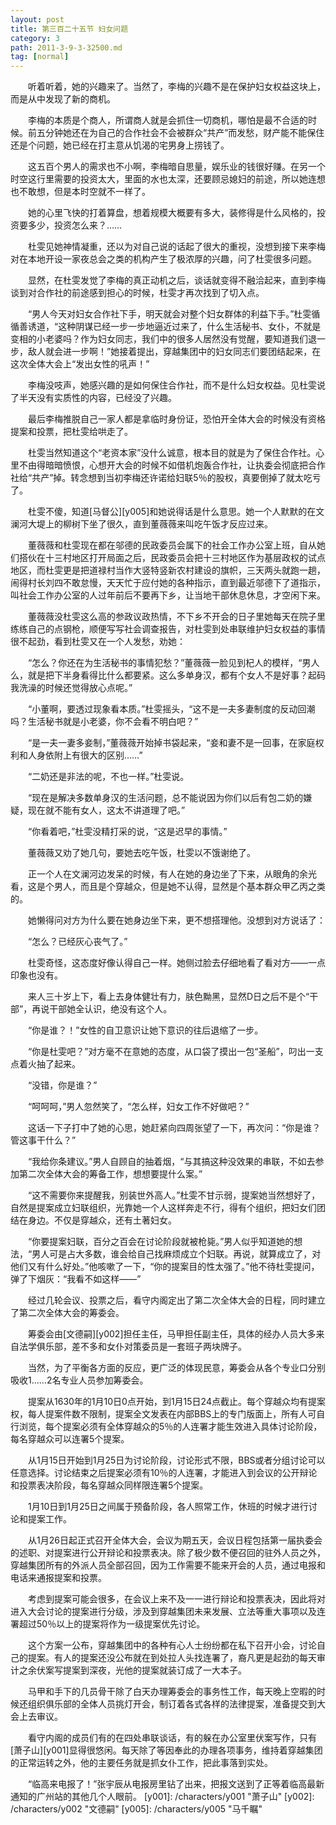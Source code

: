 ```yaml
---
layout: post
title: 第三百二十五节 妇女问题
category: 3
path: 2011-3-9-3-32500.md
tag: [normal]
---
```


　　听着听着，她的兴趣来了。当然了，李梅的兴趣不是在保护妇女权益这块上，而是从中发现了新的商机。

　　李梅的本质是个商人，所谓商人就是会抓住一切商机，哪怕是最不合适的时候。前五分钟她还在为自己的合作社会不会被群众“共产”而发愁，财产能不能保住还是个问题，她已经在打主意从饥渴的宅男身上捞钱了。

　　这五百个男人的需求也不小啊，李梅暗自思量，娱乐业的钱很好赚。在另一个时空这行里需要的投资太大，里面的水也太深，还要顾忌媳妇的前途，所以她连想也不敢想，但是本时空就不一样了。

　　她的心里飞快的打着算盘，想着规模大概要有多大，装修得是什么风格的，投资要多少，投资怎么来？……

　　杜雯见她神情凝重，还以为对自己说的话起了很大的重视，没想到接下来李梅对在本地开设一家夜总会之类的机构产生了极浓厚的兴趣，问了杜雯很多问题。

　　显然，在杜雯发觉了李梅的真正动机之后，谈话就变得不融洽起来，直到李梅谈到对合作社的前途感到担心的时候，杜雯才再次找到了切入点。

　　“男人今天对妇女合作社下手，明天就会对整个妇女群体的利益下手。”杜雯循循善诱道，“这种阴谋已经一步一步地逼近过来了，什么生活秘书、女仆，不就是变相的小老婆吗？作为妇女同志，我们中的很多人居然没有觉醒，要知道我们退一步，敌人就会进一步啊！”她接着提出，穿越集团中的妇女同志们要团结起来，在这次全体大会上“发出女性的吼声！”

　　李梅没吱声，她感兴趣的是如何保住合作社，而不是什么妇女权益。见杜雯说了半天没有实质性的内容，已经没了兴趣。

　　最后李梅推脱自己一家人都是拿临时身份证，恐怕开全体大会的时候没有资格提案和投票，把杜雯给哄走了。

　　杜雯当然知道这个“老资本家”没什么诚意，根本目的就是为了保住合作社。心里不由得暗暗愤恨，心想开大会的时候不如借机炮轰合作社，让执委会彻底把合作社给“共产”掉。转念想到当初李梅还许诺给妇联5％的股权，真要倒掉了就太吃亏了。

　　杜雯不傻，知道[马督公][y005]和她说得话是什么意思。她一个人默默的在文澜河大堤上的柳树下坐了很久，直到董薇薇来叫吃午饭才反应过来。

　　董薇薇和杜雯现在都在邬德的民政委员会属下的社会工作办公室上班，自从她们搭伙在十三村地区打开局面之后，民政委员会把十三村地区作为基层政权的试点地区，而杜雯更是把道禄村当作大竖特竖新农村建设的旗帜，三天两头就跑一趟，闹得村长刘四不敢怠慢，天天忙于应付她的各种指示，直到最近邬德下了道指示，叫社会工作办公室的人过年前后不要再下乡，让当地干部休息休息，才空闲下来。

　　董薇薇没杜雯这么高的参政议政热情，不下乡不开会的日子里她每天在院子里练练自己的点钢枪，顺便写写社会调查报告，对杜雯到处串联维护妇女权益的事情很不起劲，看到杜雯又在一个人发愁，劝她：

　　“怎么？你还在为生活秘书的事情犯愁？”董薇薇一脸见到杞人的模样，“男人么，就是把下半身看得比什么都要紧。这么多单身汉，都有个女人不是好事？起码我洗澡的时候还觉得放心点呢。”

　　“小董啊，要透过现象看本质。”杜雯摇头，“这不是一夫多妻制度的反动回潮吗？生活秘书就是小老婆，你不会看不明白吧？”

　　“是一夫一妻多妾制，”董薇薇开始掉书袋起来，“妾和妻不是一回事，在家庭权利和人身依附上有很大的区别……”

　　“二奶还是非法的呢，不也一样。”杜雯说。

　　“现在是解决多数单身汉的生活问题，总不能说因为你们以后有包二奶的嫌疑，现在就不能有女人，这太不讲道理了吧。”

　　“你看着吧，”杜雯没精打采的说，“这是迟早的事情。”

　　董薇薇又劝了她几句，要她去吃午饭，杜雯以不饿谢绝了。

　　正一个人在文澜河边发呆的时候，有人在她的身边坐了下来，从眼角的余光看，这是个男人，而且是个穿越众，但是她不认得，显然是个基本群众甲乙丙之类的。

　　她懒得问对方为什么要在她身边坐下来，更不想搭理他。没想到对方说话了：

　　“怎么？已经灰心丧气了。”

　　杜雯奇怪，这态度好像认得自己一样。她侧过脸去仔细地看了看对方——一点印象也没有。

　　来人三十岁上下，看上去身体健壮有力，肤色黝黑，显然D日之后不是个“干部”，再说干部她全认识，绝没有这个人。

　　“你是谁？！”女性的自卫意识让她下意识的往后退缩了一步。

　　“你是杜雯吧？”对方毫不在意她的态度，从口袋了摸出一包“圣船”，叼出一支点着火抽了起来。

　　“没错，你是谁？”

　　“呵呵呵，”男人忽然笑了，“怎么样，妇女工作不好做吧？”

　　这话一下子打中了她的心思，她赶紧向四周张望了一下，再次问：“你是谁？管这事干什么？”

　　“我给你条建议。”男人自顾自的抽着烟，“与其搞这种没效果的串联，不如去参加第二次全体大会的筹备工作，想想要提什么案。”

　　“这不需要你来提醒我，别装世外高人。”杜雯不甘示弱，提案她当然想好了，自然是提案成立妇联组织，光靠她一个人这样奔走不行，得有个组织，把妇女们团结在身边。不仅是穿越众，还有土著妇女。

　　“你要提案妇联，百分之百会在讨论阶段就被枪毙。”男人似乎知道她的想法，“男人可是占大多数，谁会给自己找麻烦成立个妇联。再说，就算成立了，对他们又有什么好处。”他咳嗽了一下，“你的提案目的性太强了。”他不待杜雯提问，弹了下烟灰：“我看不如这样——”

　　经过几轮会议、投票之后，看守内阁定出了第二次全体大会的日程，同时建立了第二次全体大会的筹委会。

　　筹委会由[文德嗣][y002]担任主任，马甲担任副主任，具体的经办人员大多来自法学俱乐部，差不多和女仆对策委员是一套班子两块牌子。

　　当然，为了平衡各方面的反应，更广泛的体现民意，筹委会从各个专业口分别吸收1……2名专业人员参加筹委会。

　　提案从1630年的1月10日0点开始，到1月15日24点截止。每个穿越众均有提案权，每人提案件数不限制，提案全文发表在内部BBS上的专门版面上，所有人可自行浏览，每个提案必须有全体穿越众的5％的人连署才能生效进入具体讨论阶段，每名穿越众可以连署5个提案。

　　从1月15日开始到1月25日为讨论阶段，讨论形式不限，BBS或者分组讨论可以任意选择。讨论结束之后提案必须有10％的人连署，才能进入到会议的公开辩论和投票表决阶段，每名穿越众同样限连署5个提案。

　　1月10日到1月25日之间属于预备阶段，各人照常工作，休班的时候才进行讨论和提案工作。

　　从1月26日起正式召开全体大会，会议为期五天，会议日程包括第一届执委会的述职、对提案进行公开辩论和投票表决。除了极少数不便召回的驻外人员之外，穿越集团所有的外派人员全部召回，因为工作需要不能来开会的人员，通过电报和电话来通报提案和投票。

　　考虑到提案可能会很多，在会议上来不及一一进行辩论和投票表决，因此将对进入大会讨论的提案进行分级，涉及到穿越集团未来发展、立法等重大事项以及连署超过50％以上的提案将作为一级提案优先讨论。

　　这个方案一公布，穿越集团中的各种有心人士纷纷都在私下召开小会，讨论自己的提案。有人的提案还没公布就在到处拉人头找连署了，裔凡更是起劲的每天审计之余伏案写提案到深夜，光他的提案就装订成了一大本子。

　　马甲和手下的几员骨干除了白天办理筹委会的事务性工作，每天晚上空暇的时候还组织俱乐部的全体人员挑灯开会，制订着各式各样的法律提案，准备提交到大会上去审议。

　　看守内阁的成员们有的在四处串联谈话，有的躲在办公室里伏案写作，只有[萧子山][y001]显得很悠闲。每天除了等因奉此的办理各项事务，维持着穿越集团的正常运转之外，他的主要任务就是抓女仆工作，把此事落到实处。

　　“临高来电报了！”张宇辰从电报房里钻了出来，把报文送到了正等着临高最新通知的广州站的其他几个人眼前。
[y001]: /characters/y001 "萧子山"
[y002]: /characters/y002 "文德嗣"
[y005]: /characters/y005 "马千瞩"

